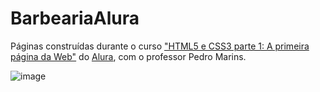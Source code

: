 # BarbeariaAlura
Páginas construídas durante o curso ["HTML5 e CSS3 parte 1: A primeira página da Web"](https://cursos.alura.com.br/course/html5-css3-primeiros-passos) do  [Alura](https://www.alura.com.br/), com o professor Pedro Marins.

![image](https://user-images.githubusercontent.com/78277341/140230042-7719a0bf-e152-44c6-93b2-f18255f9a34b.png)

